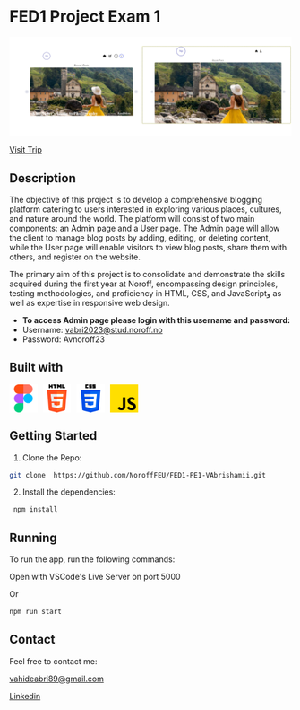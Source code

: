 # FED1 Project Exam 1
![Trip Guide](https://github.com/NoroffFEU/FED1-PE1-VAbrishamii/blob/main/Screenshot%202024-05-30%20105840.png)

[Visit Trip](https://splendorous-sundae-6d65a8.netlify.app)

## Description
The objective of this project is to develop a comprehensive blogging platform catering to users interested in exploring various places, cultures, and nature around the world. The platform will consist of two main components: an Admin page and a User page. The Admin page will allow the client to manage blog posts by adding, editing, or deleting content, while the User page will enable visitors to view blog posts, share them with others, and register on the website.

The primary aim of this project is to consolidate and demonstrate the skills acquired during the first year at Noroff, encompassing design principles, testing methodologies, and proficiency in HTML, CSS, and JavaScriptو as well as expertise in responsive web design.

+ **To access Admin page please login with this username and password:**
 + Username: vabri2023@stud.noroff.no
 + Password: Avnoroff23

 ## Built with
<div style="display: flex; gap: 10px;">
   <img src="https://github.com/NoroffFEU/FED1-PE1-VAbrishamii/blob/main/figma.png" alt="Icon" width="50" height="50">
   <img src="https://github.com/NoroffFEU/FED1-PE1-VAbrishamii/blob/main/html-5.png" alt="Icon" width="50" height="50">
   <img src="https://github.com/NoroffFEU/FED1-PE1-VAbrishamii/blob/main/css-3.png" alt="Icon" width="50" height="50">
   <img src="https://github.com/NoroffFEU/FED1-PE1-VAbrishamii/blob/main/js.png" alt="Icon" width="50" height="50">

</div>

## Getting Started
1. Clone the Repo:
  ```sh
 git clone  https://github.com/NoroffFEU/FED1-PE1-VAbrishamii.git

  ```
2. Install the dependencies:  
  ```sh
   npm install
  ```

## Running 
To run the app, run the following commands:

Open with VSCode's Live Server on port 5000

Or

  ```sh
  npm run start
  ```

## Contact 

Feel free to contact me:

vahideabri89@gmail.com

[Linkedin](linkedin.com/in/vahideh-abrishami-53b206170) 



